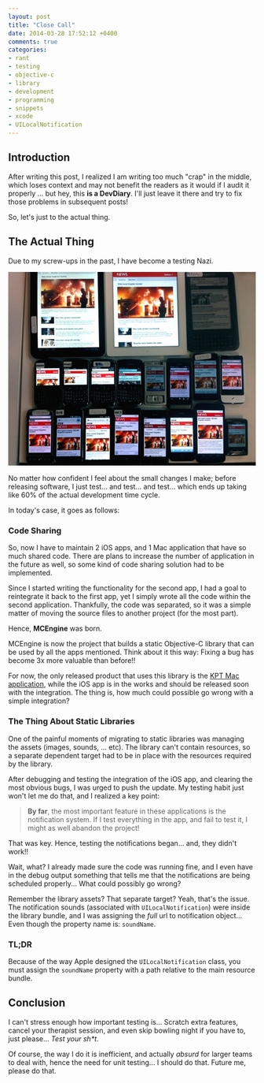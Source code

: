 ```yaml
---
layout: post
title: "Close Call"
date: 2014-03-28 17:52:12 +0400
comments: true
categories: 
- rant
- testing
- objective-c
- library
- development
- programming
- snippets
- xcode
- UILocalNotification
---
```


## Introduction

After writing this post, I realized I am writing too much "crap" in the middle, which loses context and may not benefit the readers as it would if I audit it properly ... but hey, this __is a DevDiary__. I'll just leave it there and try to fix those problems in subsequent posts!

So, let's just to the actual thing.

## The Actual Thing

Due to my screw-ups in the past, I have become a testing Nazi.

![image](/images/testing.jpg)

No matter how confident I feel about the small changes I make; before releasing software, I just test... and test... and test... which ends up taking like 60% of the actual development time cycle.

In today's case, it goes as follows:

### Code Sharing

So, now I have to maintain 2 iOS apps, and 1 Mac application that have so much shared code. There are plans to increase the number of application in the future as well, so some kind of code sharing solution had to be implemented.

Since I started writing the functionality for the second app, I had a goal to reintegrate it back to the first app, yet I simply wrote all the code within the second application. Thankfully, the code was separated, so it was a simple matter of moving the source files to another project (for the most part).

Hence, __MCEngine__ was born.

MCEngine is now the project that builds a static Objective-C library that can be used by all the apps mentioned. Think about it this way: Fixing a bug has become 3x more valuable than before!!

For now, the only released product that uses this library is the [KPT Mac application](https://itunes.apple.com/us/app/kuwait-prayer-times/id723108544?mt=12), while the iOS app is in the works and should be released soon with the integration. The thing is, how much could possible go wrong with a simple integration?

### The Thing About Static Libraries

One of the painful moments of migrating to static libraries was managing the assets (images, sounds, ... etc). The library can't contain resources, so a separate dependent target had to be in place with the resources required by the library.

After debugging and testing the integration of the iOS app, and clearing the most obvious bugs, I was urged to push the update. My testing habit just won't let me do that, and I realized a key point:

> __By far__, the most important feature in these applications is the notification system. If I test everything in the app, and fail to test it, I might as well abandon the project!

That was key. Hence, testing the notifications began... and, they didn't work!!

Wait, what? I already made sure the code was running fine, and I even have in the debug output something that tells me that the notifications are being scheduled properly... What could possibly go wrong?

Remember the library assets? That separate target? Yeah, that's the issue. The notification sounds (associated with `UILocalNotification`) were inside the library bundle, and I was assigning the _full_ url to notification object... Even though the property name is: `soundName`.

### TL;DR

Because of the way Apple designed the `UILocalNotification` class, you must assign the `soundName` property with a path relative to the main resource bundle.

## Conclusion

I can't stress enough how important testing is... Scratch extra features, cancel your therapist session, and even skip bowling night if you have to, just please... _Test your sh*t_.

Of course, the way I do it is inefficient, and actually _absurd_ for larger teams to deal with, hence the need for unit testing... I should do that. Future me, please do that.
